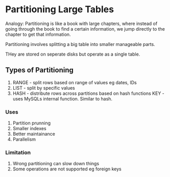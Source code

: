 # Partitioning Large Tables

Analogy: Partitioning is like a book with large chapters, where instead of going through the book to find a certain information, we jump directly to the chapter to get that information.

Partitioning involves splitting a big table into smaller manageable parts.

THey are stored on seperate disks but operate as a single table.

## Types of Partitioning

1. RANGE - split rows based on range of values eg dates, IDs
2. LIST - split by specific values
3. HASH - distribute rows across partitions based on hash functions
KEY - uses MySQLs internal function. Similar to hash.

### Uses

1. Partition prunning
2. Smaller indexes
3. Better maintainance
4. Parallelism

### Limitation

1. Wrong partitioning can slow down things
2. Some operations are not supported eg foreign keys
